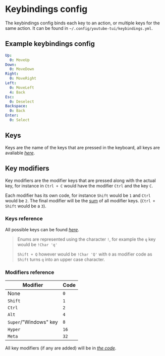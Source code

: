 # Keybindings config

The keybindings config binds each key to an action, or multiple keys for the same action. It can be found in `~/.config/youtube-tui/keybindings.yml`.

## Example keybindings config

```yaml
Up:
  0: MoveUp
Down:
  0: MoveDown
Right:
  0: MoveRight
Left:
  0: MoveLeft
  4: Back
Esc:
  0: Deselect
Backspace:
  0: Back
Enter:
  0: Select
```

## Keys

Keys are the name of the keys that are pressed in the keyboard, all keys are avaliable <a href="https://docs.rs/crossterm/latest/crossterm/event/enum.KeyCode.html" target=_blank>*here*</a>.

## Key modifiers

Key modifiers are the modifier keys that are pressed along with the actual key, for instance in `Ctrl + C` would have the modifier `Ctrl` and the key `C`.

Each modifier has its own code, for instance `Shift` would be `1` and `Ctrl` would be `2`. The final modifier will be the <u>sum</u> of all modifier keys. (`Ctrl + Shift` would be a `3`).

### Keys reference

All possible keys can be found <a href="https://docs.rs/crossterm/latest/crossterm/event/enum.KeyCode.html" target=_blank>*here*</a>.

> Enums are represented using the character `!`, for example the `q` key would be `!Char 'q'`
>
> `Shift + Q` however would be `!Char 'Q'` with `0` as modifier code as `Shift` turns `q` into an upper case character.

### Modifiers reference

|Modifier|Code|
|---|---|
|None|`0`|
|`Shift`|`1`|
|`Ctrl`|`2`|
|`Alt`|`4`|
|`Super`/"Windows" key|`8`|
|`Hyper`|`16`|
|`Meta`|`32`|

All key modifiers (if any are added) will be in <a href="https://docs.rs/crossterm/latest/crossterm/event/struct.KeyModifiers.html" target=_blank>*the code*</a>.
